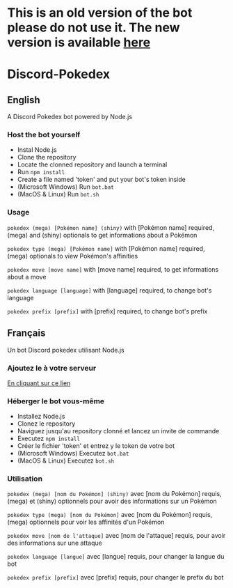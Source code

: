 # This is an old version of the bot please do not use it. The new version is available [here](https://github.com/Inklay/Discord-Pokedex)

# Discord-Pokedex

## English

A Discord Pokedex bot powered by Node.js

### Host the bot yourself

- Instal Node.js
- Clone the repository
- Locate the clonned repository and launch a terminal
- Run ```npm install```
- Create a file named 'token' and put your bot's token inside
- (Microsoft Windows) Run ```bot.bat``` 
- (MacOS & Linux) Run ```bot.sh```

### Usage

```pokedex (mega) [Pokémon name] (shiny)``` with [Pokémon name] required, (mega) and (shiny) optionals to get informations about a Pokémon

```pokedex type (mega) [Pokémon name]``` with [Pokémon name] required, (mega) optionals to view Pokémon's affinities

```pokedex move [move name]``` with [move name] required, to get informations about a move

```pokedex language [language]``` with [language] required, to change bot's language

```pokedex prefix [prefix]``` with [prefix] required, to change bot's prefix


## Français

Un bot Discord pokedex utilisant Node.js

### Ajoutez le à votre serveur

[En cliquant sur ce lien](https://discordapp.com/oauth2/authorize?client_id=583812640305053718&scope=bot&permissions=115712)

### Héberger le bot vous-même

- Installez Node.js
- Clonez le repository
- Naviguez jusqu'au repository clonné et lancez un invite de commande 
- Executez ```npm install```
- Créer le fichier 'token' et entrez y le token de votre bot
- (Microsoft Windows) Executez ```bot.bat```
- (MacOS & Linux) Executez ```bot.sh```


### Utilisation

```pokedex (mega) [nom du Pokémon] (shiny)``` avec [nom du Pokémon] requis, (mega) et (shiny) optionnels pour avoir des informations sur un Pokémon

```pokedex type (mega) [nom du Pokémon]``` avec [nom du Pokémon] requis, (mega)  optionnels pour voir les affinités d'un Pokémon

```pokedex move [nom de l'attaque]``` avec [nom de l'attaque] requis, pour avoir des informations sur une attaque

```pokedex language [langue]``` avec [langue] requis, pour changer la langue du bot

```pokedex prefix [prefix]``` avec [prefix] requis, pour changer le prefix du bot
